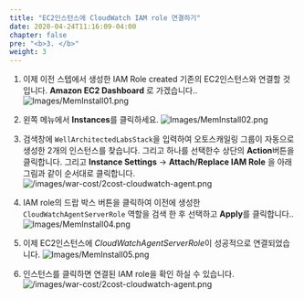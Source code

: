 ```yaml
---
title: "EC2인스턴스에 CloudWatch IAM role 연결하기"
date: 2020-04-24T11:16:09-04:00
chapter: false
pre: "<b>3. </b>"
weight: 3
---
```


1. 이제 이전 스텝에서 생성한 IAM Role created 기존의 EC2인스턴스와 연결할 것입니다. **Amazon EC2 Dashboard** 로 가겠습니다..
![Images/MemInstall01.png](/Cost/200_AWS_Resource_Optimization/Images/MemInstall01.png)

2. 왼쪽 메뉴에서 **Instances**를 클릭하세요.
![Images/MemInstall02.png](/Cost/200_AWS_Resource_Optimization/Images/MemInstall02.png)

4. 검색창에 `WellArchitectedLabsStack`을 입력하여 오토스캐일링 그룹이 자동으로 생성한 2개의 인스턴스를 찾습니다. 그리고 하나를 선택한수 상단의 **Action**버튼을 클릭합니다. 그리고 **Instance Settings** -> **Attach/Replace IAM Role** 을 아래 그림과 같이 순서대로 클릭합니다.
![/images/war-cost/2cost-cloudwatch-agent.png](/images/war-cost/cost-cloudwatch-agent2.png)

5. IAM role의 드랍 박스 버튼을 클릭하여 이전에 생성한 `CloudWatchAgentServerRole` 역할을 검색 한 후 선택하고 **Apply**를 클릭합니다..
![Images/MemInstall04.png](/Cost/200_AWS_Resource_Optimization/Images/MemInstall04.png)

6. 이제 EC2인스턴스에 *CloudWatchAgentServerRole*이 성공적으로 연결되었습니다.
![Images/MemInstall05.png](/Cost/200_AWS_Resource_Optimization/Images/MemInstall05.png)

7. 인스턴스를 클릭하면 연결된 IAM role을 확인 하실 수 있습니다.
![/images/war-cost/2cost-cloudwatch-agent.png](/images/war-cost/cost-cloudwatch-agent-check.png)

